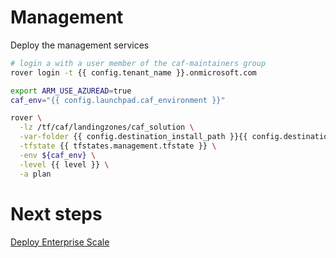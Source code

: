 
# Management
Deploy the management services

```bash
# login a with a user member of the caf-maintainers group
rover login -t {{ config.tenant_name }}.onmicrosoft.com

export ARM_USE_AZUREAD=true
caf_env="{{ config.launchpad.caf_environment }}"

rover \
  -lz /tf/caf/landingzones/caf_solution \
  -var-folder {{ config.destination_install_path }}{{ config.destination_relative_base_path }}/{{ level }}/{{ base_folder }} \
  -tfstate {{ tfstates.management.tfstate }} \
  -env ${caf_env} \
  -level {{ level }} \
  -a plan

```


# Next steps

 [Deploy Enterprise Scale](../../level1/eslz/readme.md)
 